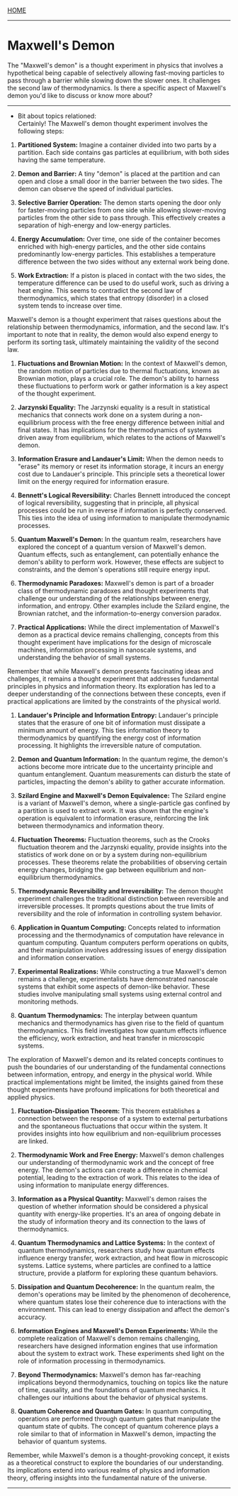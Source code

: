 [HOME](/README.md)    

---   

# Maxwell's Demon   

The "Maxwell's demon" is a thought experiment in physics that involves a hypothetical being capable of selectively allowing fast-moving particles to pass through a barrier while slowing down the slower ones. It challenges the second law of thermodynamics. Is there a specific aspect of Maxwell's demon you'd like to discuss or know more about?  

---   

- Bit about topics relationed:   
Certainly! The Maxwell's demon thought experiment involves the following steps:

1. **Partitioned System:** Imagine a container divided into two parts by a partition. Each side contains gas particles at equilibrium, with both sides having the same temperature.

2. **Demon and Barrier:** A tiny "demon" is placed at the partition and can open and close a small door in the barrier between the two sides. The demon can observe the speed of individual particles.

3. **Selective Barrier Operation:** The demon starts opening the door only for faster-moving particles from one side while allowing slower-moving particles from the other side to pass through. This effectively creates a separation of high-energy and low-energy particles.

4. **Energy Accumulation:** Over time, one side of the container becomes enriched with high-energy particles, and the other side contains predominantly low-energy particles. This establishes a temperature difference between the two sides without any external work being done.

5. **Work Extraction:** If a piston is placed in contact with the two sides, the temperature difference can be used to do useful work, such as driving a heat engine. This seems to contradict the second law of thermodynamics, which states that entropy (disorder) in a closed system tends to increase over time.

Maxwell's demon is a thought experiment that raises questions about the relationship between thermodynamics, information, and the second law. It's important to note that in reality, the demon would also expend energy to perform its sorting task, ultimately maintaining the validity of the second law.   

1. **Fluctuations and Brownian Motion:** In the context of Maxwell's demon, the random motion of particles due to thermal fluctuations, known as Brownian motion, plays a crucial role. The demon's ability to harness these fluctuations to perform work or gather information is a key aspect of the thought experiment.

2. **Jarzynski Equality:** The Jarzynski equality is a result in statistical mechanics that connects work done on a system during a non-equilibrium process with the free energy difference between initial and final states. It has implications for the thermodynamics of systems driven away from equilibrium, which relates to the actions of Maxwell's demon.

3. **Information Erasure and Landauer's Limit:** When the demon needs to "erase" its memory or reset its information storage, it incurs an energy cost due to Landauer's principle. This principle sets a theoretical lower limit on the energy required for information erasure.

4. **Bennett's Logical Reversibility:** Charles Bennett introduced the concept of logical reversibility, suggesting that in principle, all physical processes could be run in reverse if information is perfectly conserved. This ties into the idea of using information to manipulate thermodynamic processes.

5. **Quantum Maxwell's Demon:** In the quantum realm, researchers have explored the concept of a quantum version of Maxwell's demon. Quantum effects, such as entanglement, can potentially enhance the demon's ability to perform work. However, these effects are subject to constraints, and the demon's operations still require energy input.

6. **Thermodynamic Paradoxes:** Maxwell's demon is part of a broader class of thermodynamic paradoxes and thought experiments that challenge our understanding of the relationships between energy, information, and entropy. Other examples include the Szilard engine, the Brownian ratchet, and the information-to-energy conversion paradox.

7. **Practical Applications:** While the direct implementation of Maxwell's demon as a practical device remains challenging, concepts from this thought experiment have implications for the design of microscale machines, information processing in nanoscale systems, and understanding the behavior of small systems.

Remember that while Maxwell's demon presents fascinating ideas and challenges, it remains a thought experiment that addresses fundamental principles in physics and information theory. Its exploration has led to a deeper understanding of the connections between these concepts, even if practical applications are limited by the constraints of the physical world.

1. **Landauer's Principle and Information Entropy:** Landauer's principle states that the erasure of one bit of information must dissipate a minimum amount of energy. This ties information theory to thermodynamics by quantifying the energy cost of information processing. It highlights the irreversible nature of computation.

2. **Demon and Quantum Information:** In the quantum regime, the demon's actions become more intricate due to the uncertainty principle and quantum entanglement. Quantum measurements can disturb the state of particles, impacting the demon's ability to gather accurate information.

3. **Szilard Engine and Maxwell's Demon Equivalence:** The Szilard engine is a variant of Maxwell's demon, where a single-particle gas confined by a partition is used to extract work. It was shown that the engine's operation is equivalent to information erasure, reinforcing the link between thermodynamics and information theory.

4. **Fluctuation Theorems:** Fluctuation theorems, such as the Crooks fluctuation theorem and the Jarzynski equality, provide insights into the statistics of work done on or by a system during non-equilibrium processes. These theorems relate the probabilities of observing certain energy changes, bridging the gap between equilibrium and non-equilibrium thermodynamics.

5. **Thermodynamic Reversibility and Irreversibility:** The demon thought experiment challenges the traditional distinction between reversible and irreversible processes. It prompts questions about the true limits of reversibility and the role of information in controlling system behavior.

6. **Application in Quantum Computing:** Concepts related to information processing and the thermodynamics of computation have relevance in quantum computing. Quantum computers perform operations on qubits, and their manipulation involves addressing issues of energy dissipation and information conservation.

7. **Experimental Realizations:** While constructing a true Maxwell's demon remains a challenge, experimentalists have demonstrated nanoscale systems that exhibit some aspects of demon-like behavior. These studies involve manipulating small systems using external control and monitoring methods.

8. **Quantum Thermodynamics:** The interplay between quantum mechanics and thermodynamics has given rise to the field of quantum thermodynamics. This field investigates how quantum effects influence the efficiency, work extraction, and heat transfer in microscopic systems.

The exploration of Maxwell's demon and its related concepts continues to push the boundaries of our understanding of the fundamental connections between information, entropy, and energy in the physical world. While practical implementations might be limited, the insights gained from these thought experiments have profound implications for both theoretical and applied physics.

1. **Fluctuation-Dissipation Theorem:** This theorem establishes a connection between the response of a system to external perturbations and the spontaneous fluctuations that occur within the system. It provides insights into how equilibrium and non-equilibrium processes are linked.

2. **Thermodynamic Work and Free Energy:** Maxwell's demon challenges our understanding of thermodynamic work and the concept of free energy. The demon's actions can create a difference in chemical potential, leading to the extraction of work. This relates to the idea of using information to manipulate energy differences.

3. **Information as a Physical Quantity:** Maxwell's demon raises the question of whether information should be considered a physical quantity with energy-like properties. It's an area of ongoing debate in the study of information theory and its connection to the laws of thermodynamics.

4. **Quantum Thermodynamics and Lattice Systems:** In the context of quantum thermodynamics, researchers study how quantum effects influence energy transfer, work extraction, and heat flow in microscopic systems. Lattice systems, where particles are confined to a lattice structure, provide a platform for exploring these quantum behaviors.

5. **Dissipation and Quantum Decoherence:** In the quantum realm, the demon's operations may be limited by the phenomenon of decoherence, where quantum states lose their coherence due to interactions with the environment. This can lead to energy dissipation and affect the demon's accuracy.

6. **Information Engines and Maxwell's Demon Experiments:** While the complete realization of Maxwell's demon remains challenging, researchers have designed information engines that use information about the system to extract work. These experiments shed light on the role of information processing in thermodynamics.

7. **Beyond Thermodynamics:** Maxwell's demon has far-reaching implications beyond thermodynamics, touching on topics like the nature of time, causality, and the foundations of quantum mechanics. It challenges our intuitions about the behavior of physical systems.

8. **Quantum Coherence and Quantum Gates:** In quantum computing, operations are performed through quantum gates that manipulate the quantum state of qubits. The concept of quantum coherence plays a role similar to that of information in Maxwell's demon, impacting the behavior of quantum systems.

Remember, while Maxwell's demon is a thought-provoking concept, it exists as a theoretical construct to explore the boundaries of our understanding. Its implications extend into various realms of physics and information theory, offering insights into the fundamental nature of the universe.


---  

